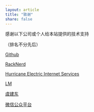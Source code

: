 ```yaml
---
layout: article
title: "致谢"
share: false
---
```


感谢以下公司或个人给本站提供的技术支持

（排名不分先后）

[Github](https://github.com/)

[RackNerd](https://racknerd.com/)

[Hurricane Electric Internet Services](http://he.net/)

[LM](https://github.com/emptymalei/)

[虞建东](https://github.com/yujiandong/)

[微信公众平台](https://mp.weixin.qq.com/)
